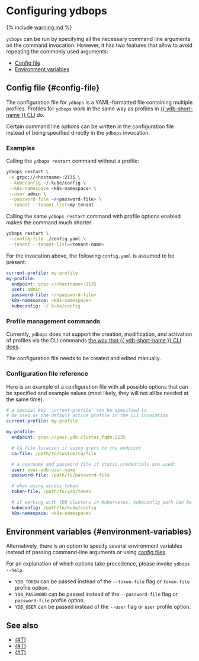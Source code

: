# Configuring ydbops

{% include [warning.md](_includes/warning.md) %}


`ydbops` can be run by specifying all the necessary command line arguments on the command invocation. However, it has two features that allow to avoid repeating the commonly used arguments:

- [Config file](#config-file)
- [Environment variables](#environment-variables)

## Config file {#config-file}

The configuration file for `ydbops` is a YAML-formatted file containing multiple profiles. Profiles for `ydbops` work in the same way as profiles in [{{ ydb-short-name }} CLI](../ydb-cli/profile/index.md) do.

Certain command line options can be written in the configuration file instead of being specified directly in the `ydbops` invocation.

### Examples
Calling the `ydbops restart` command without a profile:

```bash
ydbops restart \
 -e grpc://<hostname>:2135 \
 --kubeconfig ~/.kube/config \
 --k8s-namespace <k8s-namespace> \
 --user admin \
 --password-file ~/<password-file> \
 --tenant --tenant-list=my-tenant
```

Calling the same `ydbops restart` command with profile options enabled makes the command much shorter:

```bash
ydbops restart \
 --config-file ./config.yaml \
 --tenant --tenant-list=<tenant-name>
```

For the invocation above, the following `config.yaml` is assumed to be present:

```yaml
current-profile: my-profile
my-profile:
  endpoint: grpc://<hostname>:2135
  user: admin
  password-file: ~/<password-file>
  k8s-namespace: <k8s-namespace>
  kubeconfig: ~/.kube/config
```

### Profile management commands

Currently, `ydbops` does not support the creation, modification, and activation of profiles via the CLI commands [the way that {{ ydb-short-name }} CLI does](../ydb-cli/profile/index.md#commands).

The configuration file needs to be created and edited manually.

### Configuration file reference

Here is an example of a configuration file with all possible options that can be specified and example values (most likely, they will not all be needed at the same time):

```yaml
# a special key `current-profile` can be specified to 
# be used as the default active profile in the CLI invocation
current-profile: my-profile

my-profile:
  endpoint: grpc://your.ydb.cluster.fqdn:2135

  # CA file location if using grpcs to the endpoint
  ca-file: /path/to/custom/ca/file

  # a username and password file if static credentials are used:
  user: your-ydb-user-name
  password-file: /path/to/password-file

  # when using access token
  token-file: /path/to/ydb/token

  # if working with YDB clusters in Kubernetes, kubeconfig path can be specified:
  kubeconfig: /path/to/kube/config
  k8s-namespace: <k8s-namespace>
```

## Environment variables {#environment-variables}

Alternatively, there is an option to specify several environment variables instead of passing command-line arguments or using [config files](#config-files).

For an explanation of which options take precedence, please invoke `ydbops --help`.

- `YDB_TOKEN` can be passed instead of the `--token-file` flag or `token-file` profile option.
- `YDB_PASSWORD` can be passed instead of the `--password-file` flag or `password-file` profile option.
- `YDB_USER` can be passed instead of the `--user` flag or `user` profile option.

## See also

- [{#T}](index.md)
- [{#T}](install.md)
- [{#T}](rolling-restart-scenario.md)
